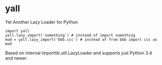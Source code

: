 # yall
Yet Another Lazy Loader for Python

    import yall
    yall.lazy_import('something') # instead of import something
    mod = yall.lazy_import('bbb.ccc') # instead of from bbb import ccc as mod

Based on internal importlib.util.LazyLoader and supports just Python 3.4 and newer.